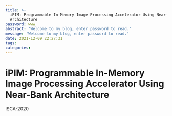 ```yaml
---
title: >-
  iPIM: Programmable In-Memory Image Processing Accelerator Using Near-Bank
  Architecture
password: www
abstract: 'Welcome to my blog, enter password to read.'
message: 'Welcome to my blog, enter password to read.'
date: 2021-12-09 22:27:31
tags:
categories:
---
```


# iPIM: Programmable In-Memory Image Processing Accelerator Using Near-Bank Architecture

ISCA-2020

